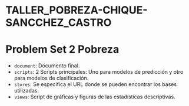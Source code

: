 # TALLER_POBREZA-CHIQUE-SANCCHEZ_CASTRO
# Problem Set 2 Pobreza

- `document`: Documento final. 
- `scripts`: 2 Scripts principales: Uno para modelos de predicción y otro para modelos de clasificación. 
- `stores`: Se especifica el URL donde se pueden encontrar los bases utilizadas. 
- `views`: Script de gráficas y figuras de las estadísticas descriptivas.

